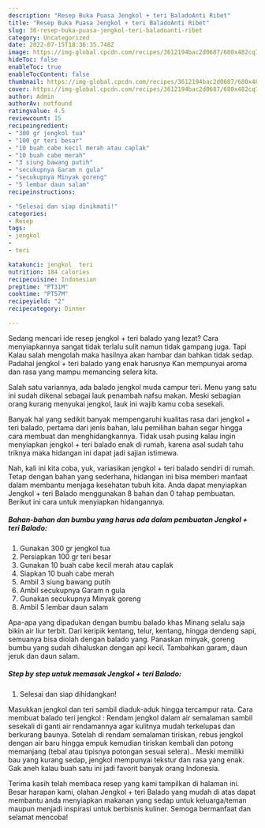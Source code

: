 ```yaml
---
description: "Resep Buka Puasa Jengkol + teri BaladoAnti Ribet"
title: "Resep Buka Puasa Jengkol + teri BaladoAnti Ribet"
slug: 36-resep-buka-puasa-jengkol-teri-baladoanti-ribet
category: Uncategorized
date: 2022-07-15T18:36:35.748Z
image: https://img-global.cpcdn.com/recipes/3612194bac2d0687/680x482cq70/jengkol-teri-balado-foto-resep-utama.jpg
hideToc: false
enableToc: true
enableTocContent: false
thumbnail: https://img-global.cpcdn.com/recipes/3612194bac2d0687/680x482cq70/jengkol-teri-balado-foto-resep-utama.jpg
cover: https://img-global.cpcdn.com/recipes/3612194bac2d0687/680x482cq70/jengkol-teri-balado-foto-resep-utama.jpg
author: Admin
authorAv: notfound
ratingvalue: 4.5
reviewcount: 15
recipeingredient:
- "300 gr jengkol tua"
- "100 gr teri besar"
- "10 buah cabe kecil merah atau caplak"
- "10 buah cabe merah"
- "3 siung bawang putih"
- "secukupnya Garam n gula"
- "secukupnya Minyak goreng"
- "5 lembar daun salam"
recipeinstructions:

- "Selesai dan siap dinikmati!"
categories:
- Resep
tags:
- jengkol
- 
- teri

katakunci: jengkol  teri 
nutrition: 184 calories
recipecuisine: Indonesian
preptime: "PT31M"
cooktime: "PT57M"
recipeyield: "2"
recipecategory: Dinner

---
```



Sedang mencari ide resep jengkol + teri balado yang lezat? Cara menyiapkannya sangat tidak terlalu sulit namun tidak gampang juga. Tapi Kalau salah mengolah maka hasilnya akan hambar dan bahkan tidak sedap. Padahal jengkol + teri balado yang enak harusnya Kan mempunyai aroma dan rasa yang mampu memancing selera kita.


Salah satu variannya, ada balado jengkol muda campur teri. Menu yang satu ini sudah dikenal sebagai lauk penambah nafsu makan. Meski sebagian orang kurang menyukai jengkol, lauk ini wajib kamu coba sesekali.

Banyak hal yang sedikit banyak mempengaruhi kualitas rasa dari jengkol + teri balado, pertama dari jenis bahan, lalu pemilihan bahan segar hingga cara membuat dan menghidangkannya. Tidak usah pusing kalau ingin menyiapkan jengkol + teri balado enak di rumah, karena asal sudah tahu triknya maka hidangan ini dapat jadi sajian istimewa.


Nah, kali ini kita coba, yuk, variasikan jengkol + teri balado sendiri di rumah. Tetap dengan bahan yang sederhana, hidangan ini bisa memberi manfaat dalam membantu menjaga kesehatan tubuh kita. Anda dapat menyiapkan Jengkol + teri Balado menggunakan 8 bahan dan 0 tahap pembuatan. Berikut ini cara untuk menyiapkan hidangannya.

<!--inarticleads1-->

##### Bahan-bahan dan bumbu yang harus ada dalam pembuatan Jengkol + teri Balado:

1. Gunakan 300 gr jengkol tua
1. Persiapkan 100 gr teri besar
1. Gunakan 10 buah cabe kecil merah atau caplak
1. Siapkan 10 buah cabe merah
1. Ambil 3 siung bawang putih
1. Ambil secukupnya Garam n gula
1. Gunakan secukupnya Minyak goreng
1. Ambil 5 lembar daun salam


Apa-apa yang dipadukan dengan bumbu balado khas Minang selalu saja bikin air liur terbit. Dari keripik kentang, telur, kentang, hingga dendeng sapi, semuanya bisa diolah dengan balado yang. Panaskan minyak, goreng bumbu yang sudah dihaluskan dengan api kecil. Tambahkan garam, daun jeruk dan daun salam. 

<!--inarticleads2-->

##### Step by step untuk memasak Jengkol + teri Balado:


1. Selesai dan siap dihidangkan!

Masukkan jengkol dan teri sambil diaduk-aduk hingga tercampur rata. Cara membuat balado teri jengkol : Rendam jengkol dalam air semalaman sambil sesekali di ganti air rendamannya agar kulitnya mudah terkelupas dan berkurang baunya. Setelah di rendam semalaman tiriskan, rebus jengkol dengan air baru hingga empuk kemudian tiriskan kembali dan potong memanjang (tebal atau tipisnya potongan sesuai selera).. Meski memiliki bau yang kurang sedap, jengkol mempunyai tekstur dan rasa yang enak. Gak aneh kalau buah satu ini jadi favorit banyak orang Indonesia. 

Terima kasih telah membaca resep yang kami tampilkan di halaman ini. Besar harapan kami, olahan Jengkol + teri Balado yang mudah di atas dapat membantu anda menyiapkan makanan yang sedap untuk keluarga/teman maupun menjadi inspirasi untuk berbisnis kuliner. Semoga bermanfaat dan selamat mencoba!
